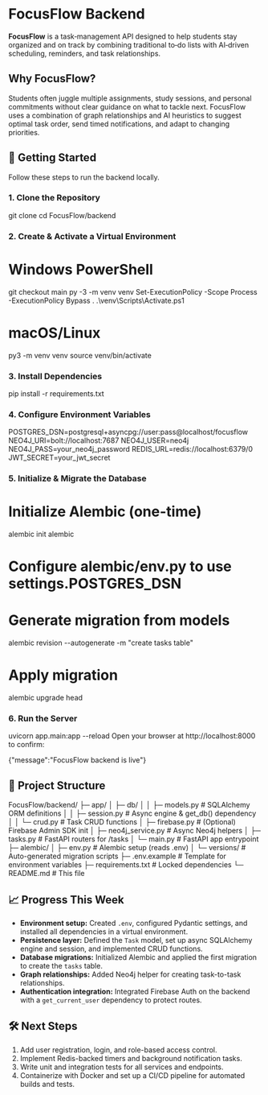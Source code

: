 # FocusFlow Backend

**FocusFlow** is a task‑management API designed to help students stay organized and on track by combining traditional to‑do lists with AI‑driven scheduling, reminders, and task relationships.

## Why FocusFlow?
Students often juggle multiple assignments, study sessions, and personal commitments without clear guidance on what to tackle next. FocusFlow uses a combination of graph relationships and AI heuristics to suggest optimal task order, send timed notifications, and adapt to changing priorities.

## 🚀 Getting Started
Follow these steps to run the backend locally.

### 1. Clone the Repository

git clone <repo-url>
cd FocusFlow/backend


### 2. Create & Activate a Virtual Environment

# Windows PowerShell
git checkout main
py -3 -m venv venv
Set-ExecutionPolicy -Scope Process -ExecutionPolicy Bypass
. .\venv\Scripts\Activate.ps1

# macOS/Linux
py3 -m venv venv
source venv/bin/activate

### 3. Install Dependencies

pip install -r requirements.txt

### 4. Configure Environment Variables
   POSTGRES_DSN=postgresql+asyncpg://user:pass@localhost/focusflow
   NEO4J_URI=bolt://localhost:7687
   NEO4J_USER=neo4j
   NEO4J_PASS=your_neo4j_password
   REDIS_URL=redis://localhost:6379/0
   JWT_SECRET=your_jwt_secret

### 5. Initialize & Migrate the Database

# Initialize Alembic (one-time)
alembic init alembic

# Configure alembic/env.py to use settings.POSTGRES_DSN

# Generate migration from models
alembic revision --autogenerate -m "create tasks table"
# Apply migration
alembic upgrade head

### 6. Run the Server
uvicorn app.main:app --reload
Open your browser at http://localhost:8000 to confirm:

{"message":"FocusFlow backend is live"}

## 🔧 Project Structure
FocusFlow/backend/
├─ app/
│  ├─ db/
│  │  ├─ models.py       # SQLAlchemy ORM definitions
│  │  ├─ session.py      # Async engine & get_db() dependency
│  │  └─ crud.py         # Task CRUD functions
│  ├─ firebase.py        # (Optional) Firebase Admin SDK init
│  ├─ neo4j_service.py   # Async Neo4j helpers
│  ├─ tasks.py           # FastAPI routers for /tasks
│  └─ main.py            # FastAPI app entrypoint
├─ alembic/
│  ├─ env.py             # Alembic setup (reads .env)
│  └─ versions/          # Auto-generated migration scripts
├─ .env.example          # Template for environment variables
├─ requirements.txt      # Locked dependencies
└─ README.md             # This file

## 📈 Progress This Week
- **Environment setup:** Created `.env`, configured Pydantic settings, and installed all dependencies in a virtual environment.
- **Persistence layer:** Defined the `Task` model, set up async SQLAlchemy engine and session, and implemented CRUD functions.
- **Database migrations:** Initialized Alembic and applied the first migration to create the `tasks` table.
- **Graph relationships:** Added Neo4j helper for creating task-to-task relationships.
- **Authentication integration:** Integrated Firebase Auth on the backend with a `get_current_user` dependency to protect routes.

## 🛠 Next Steps
1. Add user registration, login, and role-based access control.  
2. Implement Redis-backed timers and background notification tasks.  
3. Write unit and integration tests for all services and endpoints.  
4. Containerize with Docker and set up a CI/CD pipeline for automated builds and tests.
